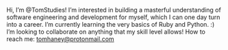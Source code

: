 Hi, I’m @TomStudies!
I’m interested in building a masterful understanding of software engineering and development for myself, which I can one day turn into a career.
I’m currently learning the very basics of Ruby and Python. :)
I’m looking to collaborate on anything that my skill level allows!
How to reach me: tomhaney@protonmail.com
